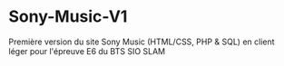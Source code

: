 # Sony-Music-V1
Première version du site Sony Music (HTML/CSS, PHP &amp; SQL) en client léger pour l'épreuve E6 du BTS SIO SLAM
